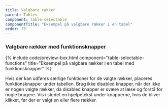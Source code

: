 ```yaml
---
title: Valgbare rækker
parent: Tables
component: table-selectable
componentTitle: "Eksempel på valgbare rækker i en tabel"
order: 79
---
```


### Valgbare rækker med funktionsknapper

{% include code/preview-box.html component="table-selectable-functions" title="Eksempel på valgbare rækker i en tabel med funktionsknapper" %}

Hvis der kan udføres særlige funktioner for de valgte rækker, placeres funktionsknapper under tabellen. Brug ikke disabled knapper, når der ikke er nogen valgte rækker, da disabled knapper er svære at læse og forstå for nogle brugere. Vis i stedet en hjælpetekst under knapperne, hvis de bliver klikket, før der er valgt en eller flere rækker.